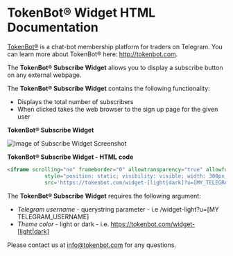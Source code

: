 # TokenBot® Widget HTML Documentation

[TokenBot®](htttps://tokenbot.com) is a chat-bot membership platform for traders on Telegram. You can learn more about TokenBot® here: http://tokenbot.com.

The **TokenBot® Subscribe Widget** allows you to display a subscribe button on any external webpage. 

The **TokenBot® Subscribe Widget** contains the following functionality:

- Displays the total number of subscribers
- When clicked takes the web browser to the sign up page for the given user

**TokenBot® Subscribe Widget**

![Image of Subscribe Widget Screenshot](https://s3.us-east-2.amazonaws.com/assets.tokenbot.com/widget-screenshot_.png)

**TokenBot® Subscribe Widget - HTML code**

```html
<iframe scrolling="no" frameborder="0" allowtransparency="true" allowfullscreen="true"
            style="position: static; visibility: visible; width: 300px; height: 30px; background: transparent"
            src='https://tokenbot.com/widget-[light|dark]?u=[MY_TELEGRAM_USERNAME]'></iframe>
```

The **TokenBot® Subscribe Widget** requires the following argument:
 - *Telegram username* - querystring parameter - i.e /widget-light?u=[MY TELEGRAM_USERNAME]
 - *Theme color* - light or dark - i.e. https://tokenbot.com/widget-[light|dark]

 
 Please contact us at info@tokenbot.com for any questions.
